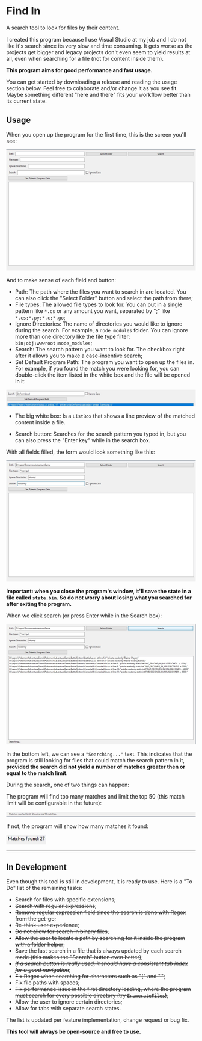 # Find In

A search tool to look for files by their content.

I created this program because I use Visual Studio at my job and I do not like it's search since its very slow and time consuming. It gets worse as the projects get bigger and legacy projects don't even seem to yield results at all, even when searching for a file (not for content inside them).

**This program aims for good performance and fast usage.**

You can get started by downloading a release and reading the usage section below. Feel free to colaborate and/or change it as you see fit. Maybe something different "here and there" fits your workflow better than its current state.

## Usage

When you open up the program for the first time, this is the screen you'll see:

![A screenshot of the Initial Screen](DocsImages/InitialScreen.jpg)

And to make sense of each field and button:

- Path: The path where the files you want to search in are located. You can also click the "Select Folder" button and select the path from there;
- File types: The allowed file types to look for. You can put in a single pattern like `*.cs` or any amount you want, separated by ";" like `*.cs;*.py;*.c;*.go`;
- Ignore Directories: The name of directories you would like to ignore during the search. For example, a `node_modules` folder. You can ignore more than one directory like the file type filter: `bin;obj;wwwroot;node_modules`;
- Search: The search pattern you want to look for. The checkbox right after it allows you to make a case-insentive search;
- Set Default Program Path: The program you want to open up the files in. For example, if you found the match you were looking for, you can double-click the item listed in the white box and the file will be opened in it:

![A screenshot should a highlighted item in the ListBox result](DocsImages/DoubleClickToOpenInYourSetDefaultProgram.jpg)

- The big white box: Is a `ListBox` that shows a line preview of the matched content inside a file.

- Search button: Searches for the search pattern you typed in, but you can also press the "Enter key" while in the search box.

With all fields filled, the form would look something like this:

![A screenshot of the initial screen with all fields filled](DocsImages/AllFieldsFilled.jpg)

**Important: when you close the program's window, it'll save the state in a file called `state.bin`. So do not worry about losing what you searched for after exiting the program.**

When we click search (or press Enter while in the Search box):

![A screenshot of the program searching for matches](DocsImages/Searching.jpg)

In the bottom left, we can see a `"Searching..."` text. This indicates that the program is still looking for files that could match the search pattern in it, **provided the search did not yield a number of matches greater then or equal to the match limit**.

During the search, one of two things can happen: 

The program will find too many matches and limit the top 50 (this match limit will be configurable in the future):

![A screenshot of the program showing the match limit](DocsImages/MatchLimit.jpg)

If not, the program will show how many matches it found:

![A screenshot of the program showing the number of matches](DocsImages/MatchesFound.jpg)

-------------
## In Development

Even though this tool is still in development, it is ready to use. Here is a "To Do" list of the remaining tasks:

- ~~Search for files with specific extensions~~;
- ~~Search with regular expressions~~;
- ~~Remove regular expression field since the search is done with Regex from the get-go~~;
- ~~Re-think user experience~~;
- ~~Do not allow for search in binary files~~;
- ~~Allow the user to locate a path by searching for it inside the program with a folder helper~~;
- ~~Save the last search in a file that is always updated by each search made (this makes the "Search" button even better)~~;
- ~~_If a search button is really used, it should have a consistent tab index for a good navigation_~~;
- ~~Fix Regex when searching for characters such as "(" and "."~~;
- ~~Fix file paths with spaces~~;
- ~~Fix performance issue in the first directory loading, where the program must search for every possible directory (try `EnumerateFiles`)~~;
- ~~Allow the user to ignore certain directories~~;
- Allow for tabs with separate search states.

The list is updated per feature implementation, change request or bug fix.

**This tool will always be open-source and free to use.**
